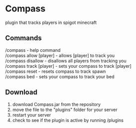 # Compass
plugin that tracks players in spigot minecraft

## Commands
/compass - help command <br>
/compass allow [player] - allows [player] to track you <br>
/compass disallow - disallows all players from tracking you <br>
/compass track [player] - sets your compass to track [player] <br>
/compass reset - resets compass to track spawn <br>
/compass bed - sets your compass to track your bed 

## Download
1. download Compass.jar from the repository
2. move the file to the "plugins" folder for your server
3. restart your server
4. check to see if the plugin is active by running /plugins
